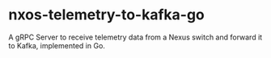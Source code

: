 # nxos-telemetry-to-kafka-go
A gRPC Server to receive telemetry data from a Nexus switch and forward it to Kafka, implemented in Go.
